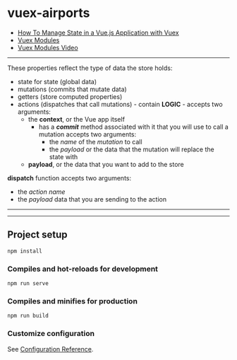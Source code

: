 # vuex-airports

* [How To Manage State in a Vue.js Application with Vuex](https://www.digitalocean.com/community/tutorials/how-to-manage-state-in-a-vue-js-application-with-vuex)
* [Vuex Modules](https://vuex.vuejs.org/ru/guide/modules.html)
* [Vuex Modules Video](https://scrimba.com/scrim/cqKK4psq)

----------------------
These properties reflect the type of data the store holds:

* state for state (global data)
* mutations (commits that mutate data)
* getters (store computed properties)
* actions (dispatches that call mutations) - contain **LOGIC** - accepts two arguments:
    * the **context**, or the Vue app itself
        * has a **_commit_** method associated with it that you will use to call a mutation accepts two arguments:
            * the _name_ of the _mutation_ to call
            * the _payload_ or the data that the mutation will replace the state with
    * **payload**, or the data that you want to add to the store

**dispatch** function accepts two arguments:

* the _action_ _name_
* the _payload_ data that you are sending to the action

----------------------
----------------------

## Project setup

```
npm install
```

### Compiles and hot-reloads for development

```
npm run serve
```

### Compiles and minifies for production

```
npm run build
```

### Customize configuration

See [Configuration Reference](https://cli.vuejs.org/config/).
